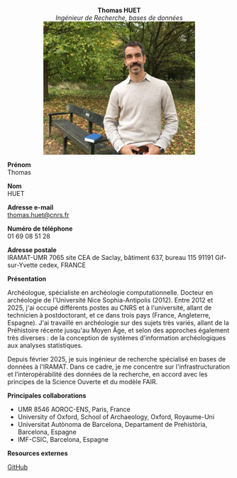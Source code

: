 

<p align="center">
<b>Thomas HUET</b><br>
<em>Ingénieur de Recherche, bases de données</em><br>
<img src="IRAMAT_profile.jpg" height='300px' align="center"/><br>
</p>


**Prénom**  
Thomas  

**Nom**  
HUET  

**Adresse e-mail**   
thomas.huet@cnrs.fr  

**Numéro de téléphone**  
01 69 08 51 28  

**Adresse postale**  
IRAMAT-UMR 7065
site CEA de Saclay, bâtiment 637, bureau 115
91191 Gif-sur-Yvette cedex, FRANCE

**Présentation**   

Archéologue, spécialiste en archéologie computationnelle. Docteur en archéologie de l'Université Nice Sophia-Antipolis (2012). Entre 2012 et 2025, j'ai occupé différents postes au CNRS et à l'université, allant de technicien à postdoctorant, et ce dans trois pays (France, Angleterre, Espagne). J'ai travaillé en archéologie sur des sujets très variés, allant de la Préhistoire récente jusqu'au Moyen Âge, et selon des approches également très diverses : de la conception de systèmes d'information archéologiques aux analyses statistiques.

Depuis février 2025, je suis ingénieur de recherche spécialisé en bases de données à l'IRAMAT. Dans ce cadre, je me concentre sur l'infrastructuration et l’interopérabilité des données de la recherche, en accord avec les principes de la Science Ouverte et du modèle FAIR.


**Principales collaborations**

- UMR 8546 AOROC-ENS, Paris, France
- University of Oxford, School of Archaeology, Oxford, Royaume-Uni
- Universitat Autònoma de Barcelona, Departament de Prehistòria, Barcelona, Espagne
- IMF-CSIC, Barcelona, Espagne


**Resources externes**

[GitHub](https://github.com/zoometh/thomashuet)